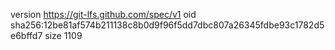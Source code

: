 version https://git-lfs.github.com/spec/v1
oid sha256:12be81af574b211138c8b0d9f96f5dd7dbc807a26345fdbe93c1782d5e6bffd7
size 1109
